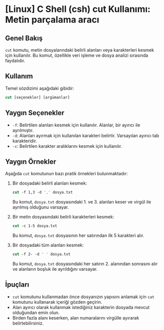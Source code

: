 # [Linux] C Shell (csh) cut Kullanımı: Metin parçalama aracı

## Genel Bakış
`cut` komutu, metin dosyalarındaki belirli alanları veya karakterleri kesmek için kullanılır. Bu komut, özellikle veri işleme ve dosya analizi sırasında faydalıdır.

## Kullanım
Temel sözdizimi aşağıdaki gibidir:
```csh
cut [seçenekler] [argümanlar]
```

## Yaygın Seçenekler
- `-f`: Belirtilen alanları kesmek için kullanılır. Alanlar, bir ayırıcı ile ayrılmıştır.
- `-d`: Alanları ayırmak için kullanılan karakteri belirtir. Varsayılan ayırıcı tab karakteridir.
- `-c`: Belirtilen karakter aralıklarını kesmek için kullanılır.

## Yaygın Örnekler
Aşağıda `cut` komutunun bazı pratik örnekleri bulunmaktadır:

1. Bir dosyadaki belirli alanları kesmek:
   ```csh
   cut -f 1,3 -d ',' dosya.txt
   ```
   Bu komut, `dosya.txt` dosyasındaki 1. ve 3. alanları keser ve virgül ile ayrılmış olduğunu varsayar.

2. Bir metin dosyasındaki belirli karakterleri kesmek:
   ```csh
   cut -c 1-5 dosya.txt
   ```
   Bu komut, `dosya.txt` dosyasının her satırından ilk 5 karakteri alır.

3. Bir dosyadaki tüm alanları kesmek:
   ```csh
   cut -f 2- -d ' ' dosya.txt
   ```
   Bu komut, `dosya.txt` dosyasındaki her satırın 2. alanından sonrasını alır ve alanların boşluk ile ayrıldığını varsayar.

## İpuçları
- `cut` komutunu kullanmadan önce dosyanızın yapısını anlamak için `cat` komutunu kullanarak içeriği gözden geçirin.
- Alan ayırıcı olarak kullanmak istediğiniz karakterin dosyada mevcut olduğundan emin olun.
- Birden fazla alanı keserken, alan numaralarını virgülle ayırarak belirtebilirsiniz.